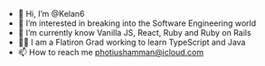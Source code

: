 - 👋 Hi, I’m @Kelan6
- 👀 I’m interested in breaking into the Software Engineering world
- 🌱 I’m currently know Vanilla JS, React, Ruby and Ruby on Rails
- ✍🏻 I am a Flatiron Grad working to learn TypeScript and Java
- 📫 How to reach me photiushamman@icloud.com

<!---
Kelan6/Kelan6 is a ✨ special ✨ repository because its `README.md` (this file) appears on your GitHub profile.
You can click the Preview link to take a look at your changes.
--->
